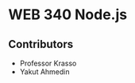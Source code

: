 <h1>WEB 340 Node.js</h1>
<h2>Contributors</h2>
<ul>
  <li>Professor Krasso</li>
  <li>Yakut Ahmedin</li>
</ul>
